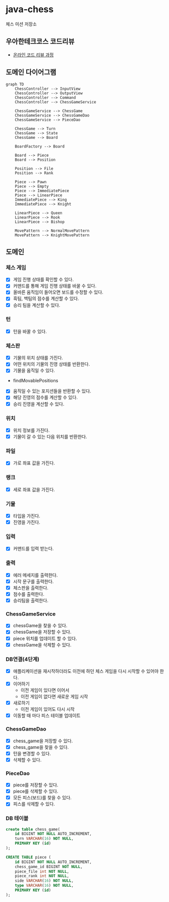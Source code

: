 # java-chess

체스 미션 저장소

## 우아한테크코스 코드리뷰

- [온라인 코드 리뷰 과정](https://github.com/woowacourse/woowacourse-docs/blob/master/maincourse/README.md)

## 도메인 다이어그램

```mermaid
graph TD
    ChessController --> InputView
    ChessController --> OutputView
    ChessController --> Command
    ChessController --> ChessGameService
    
    ChessGameService --> ChessGame
    ChessGameService --> ChessGameDao
    ChessGameService --> PieceDao

    ChessGame --> Turn
    ChessGame --> State
    ChessGame --> Board
    
    BoardFactory --> Board

    Board --> Piece
    Board --> Position
    
    Position --> File
    Position --> Rank
    
    Piece --> Pawn
    Piece --> Empty
    Piece --> ImmediatePiece
    Piece --> LinearPiece
    ImmediatePiece --> King
    ImmediatePiece --> Knight
    
    LinearPiece --> Queen
    LinearPiece --> Rook
    LinearPiece --> Bishop
    
    MovePattern --> NormalMovePattern
    MovePattern --> KnightMovePattern
```

## 도메인

### 체스 게임

- [x] 게임 진행 상태를 확인할 수 있다.
- [x] 커맨드를 통해 게임 진행 상태를 바꿀 수 있다.
- [x] 올바른 움직임이 들어오면 보드를 수정할 수 있다.
- [x] 흑팀, 백팀의 점수를 계산할 수 있다.
- [x] 승리 팀을 계산할 수 있다.

### 턴

- [x] 턴을 바꿀 수 있다.

### 체스판

- [x] 기물의 위치 상태를 가진다.
- [x] 어떤 위치의 기물의 진영 상태를 반환한다.
- [x] 기물을 움직일 수 있다.
- findMovablePositions
- [x] 움직일 수 있는 포지션들을 반환할 수 있다.
- [x] 해당 진영의 점수를 계산할 수 있다.
- [x] 승리 진영을 계산할 수 있다.

### 위치

- [x] 위치 정보를 가진다.
- [x] 기물이 갈 수 있는 다음 위치를 반환한다.

### 파일

- [x] 가로 좌표 값을 가진다.

### 랭크

- [x] 세로 좌표 값을 가진다.

### 기물

- [x] 타입을 가진다.
- [x] 진영을 가진다.

### 입력

- [x] 커맨드를 입력 받는다.

### 출력

- [x] 에러 메세지를 출력한다.
- [x] 시작 문구를 출력한다.
- [x] 체스판을 출력한다.
- [x] 점수를 출력한다.
- [x] 승리팀을 출력한다.

### ChessGameService
- [x] chessGame을 찾을 수 있다.
- [x] chessGame을 저장할 수 있다.
- [x] piece 위치를 업데이트 할 수 있다.
- [x] chessGame을 삭제할 수 있다.

### DB연결(4단계)
- [x] 애플리케이션을 재시작하더라도 이전에 하던 체스 게임을 다시 시작할 수 있어야 한다.
 - [x] 이어하기
   - 이전 게임이 있다면 이어서
   - 이전 게임이 없다면 새로운 게임 시작
 - [x] 새로하기
   - 이전 게임이 있어도 다시 시작
- [x] 이동할 때 마다 피스 테이블 업데이트

### ChessGameDao
- [x] chess_game을 저장할 수 있다.
- [x] chess_game을 찾을 수 있다.
- [x] 턴을 변경할 수 있다.
- [x] 삭제할 수 있다.

### PieceDao
- [x] piece를 저장할 수 있다.
- [x] piece를 삭제할 수 있다.
- [x] 모든 피스(보드)를 찾을 수 있다.
- [x] 피스를 삭제할 수 있다.

### DB 테이블
```sql
create table chess_game(
    id BIGINT NOT NULL AUTO_INCREMENT,
    turn VARCHAR(16) NOT NULL,
    PRIMARY KEY (id)
);

CREATE TABLE piece (
    id BIGINT NOT NULL AUTO_INCREMENT,
    chess_game_id BIGINT NOT NULL,
    piece_file int NOT NULL,
    piece_rank int NOT NULL,
    side VARCHAR(16) NOT NULL,
    type VARCHAR(16) NOT NULL,
    PRIMARY KEY (id)
);
```
